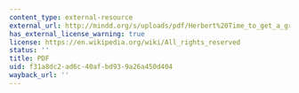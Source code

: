 ```yaml
---
content_type: external-resource
external_url: http://mindd.org/s/uploads/pdf/Herbert%20Time_to_get_a_grip-aut-envhealth%20ASA06.pdf
has_external_license_warning: true
license: https://en.wikipedia.org/wiki/All_rights_reserved
status: ''
title: PDF
uid: f31a8dc2-ad6c-40af-bd93-9a26a450d404
wayback_url: ''
---
```

